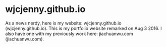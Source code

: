 # wjcjenny.github.io
As a news nerdy, here is my website: wjcjenny.github.io (wjcjenny.github.io).
This is my portfolio website remarked on Aug 3 2016. 
I also have one with my previously work here: jiachuanwu.com (jiachuanwu.com).
